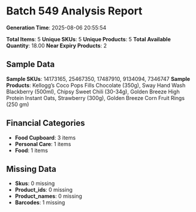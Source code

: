 # Batch 549 Analysis Report

**Generation Time**: 2025-08-06 20:55:54

**Total Items**: 5
**Unique SKUs**: 5
**Unique Products**: 5
**Total Available Quantity**: 18.00
**Near Expiry Products**: 2

## Sample Data
**Sample SKUs**: 14173165, 25467350, 17487910, 9134094, 7346747
**Sample Products**: Kellogg’s Coco Pops Fills Chocolate (350g), Sway Hand Wash Blackberry (500ml), Chipsy Sweet Chili (30-34g), Golden Breeze High Protein Instant Oats, Strawberry (300g), Golden Breeze Corn Fruit Rings (250 gm)

## Financial Categories
- **Food Cupboard**: 3 items
- **Personal Care**: 1 items
- **Food**: 1 items

## Missing Data
- **Skus**: 0 missing
- **Product_ids**: 0 missing
- **Product_names**: 0 missing
- **Barcodes**: 1 missing
